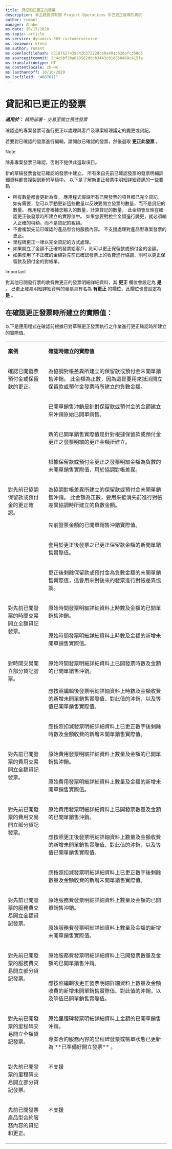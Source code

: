 ```yaml
---
title: 貸記和已更正的發票
description: 本主題提供有關 Project Operations 中已更正發票的資訊
author: rumant
manager: Annbe
ms.date: 10/15/2020
ms.topic: article
ms.service: dynamics-365-customerservice
ms.reviewer: kfend
ms.author: rumant
ms.openlocfilehash: d2187627439d42b37222dce0a491c62dafc358d5
ms.sourcegitcommit: 5c4c9bf3ba018562d6cb3443c01d550489c415fa
ms.translationtype: HT
ms.contentlocale: zh-HK
ms.lasthandoff: 10/16/2020
ms.locfileid: "4087611"
---
```

# <a name="credits-and-corrected-invoices"></a>貸記和已更正的發票

_**適用於：** 精簡部署 - 交易至開立預估發票_

確認過的專案發票可進行更正以處理與客戶及專案經理議定的變更或貸記。

若要對已確認的發票進行編輯，請開啟已確認的發票，然後選取 **更正此發票** 。 

> [!NOTE]
> 除非專案發票已確認，否則不提供此選取項目。

新的草稿發票會從已確認的發票中建立。 所有來自先前已確認發票的發票明細詳細資料都會複製到新的草稿中。 以下是了解新更正發票中明細詳細資訊的一些要點：

- 所有數量都會更新為零。 應用程式假設所有已開發票的項目都已完全貸記。 如有需要，您可以手動更新這些數量以反映要開立發票的數量，而不是貸記的數量。 應用程式會根據您輸入的數量，計算貸記的數量。 此金額會反映在確認更正後發票時所建立的實際值中。 如果您要對稅金金額進行變更，就必須輸入正確的稅額，而不是貸記的稅額。
- 不會複製先前已確認的產品型合約服務內容。 不支援處理對產品型專案發票的更正。
- 里程碑更正一律以完全貸記的方式處理。
- 如果開立了金額不正確的發票給客戶，則可以更正保留款或預付金的金額。
- 如果使用了不正確的金額對先前已確認發票上的收費進行協調，則可以更正保留款及預付金的對帳單。

> [!IMPORTANT]
> 對其他已開發行票的收費做更正的發票明細詳細資料，其 **更正** 欄位會設定為 **是** 。 已更正發票明細詳細資料的發票具有名為 **有更正** 的欄位，此欄位也會設定為 **是** 。

## <a name="actuals-created-on-confirmation-of-a-corrective-invoice"></a>在確認更正發票時所建立的實際值：

以下是應用程式在確認前根據已對草稿更正發票執行之作業進行更正確認時所建立的實際值。

<table border="0" cellspacing="0" cellpadding="0">
    <tbody>
        <tr>
            <td width="216" valign="top">
                <p>
                    <strong>案例</strong>
                </p>
            </td>
            <td width="808" valign="top">
                <p>
                    <strong>確認時建立的實際值</strong>
                </p>
            </td>
        </tr>
        <tr>
            <td width="216" rowspan="4" valign="top">
                <p>
確認已開發票預付金或保留款的更正。<strong></strong>
                </p>
            </td>
            <td width="408" valign="top">
                <p>
為協調對帳差異所建立的保留款或預付金未開單銷售沖銷。 此金額為正數，因為這是要用來抵消開立保留款或預付金發票時所建立的負數金額。
                </p>
            </td>
        </tr>
        <tr>
            <td width="408" valign="top">
                <p>
已開單銷售沖銷是針對保留款或預付金的金額建立來沖銷原始已開單銷售。
                </p>
            </td>
        </tr>
        <tr>
            <td width="408" valign="top">
                <p>
新的已開單銷售實際值是針對根據保留款或預付金更正之發票明細的更正金額所建立。
                </p>
            </td>
        </tr>
        <tr>
            <td width="408" valign="top">
                <p>
根據保留款或預付金更正之發票明細金額為負數的未開單銷售實際值，用於協調對帳差異。
                </p>
            </td>
        </tr>
        <tr>
            <td width="216" rowspan="4" valign="top">
                <p>
對先前已協調保留款或預付金的更正確認。
                </p>
            </td>
            <td width="408" valign="top">
                <p>
為協調對帳差異所建立的保留款或預付金未開單銷售沖銷。 此金額為正數，要用來抵消先前進行對帳差異協調時所建立的負數金額。
                </p>
            </td>
        </tr>
        <tr>
            <td width="408" valign="top">
                <p>
先前發票金額的已開單銷售沖銷實際值。
                </p>
            </td>
        </tr>
        <tr>
            <td width="408" valign="top">
                <p>
套用於更正後發票之已更正保留款金額的新開單銷售實際值。
                </p>
            </td>
        </tr>
        <tr>
            <td width="408" valign="top">
                <p>
更正後剩餘保留款或預付金為負數金額的未開單銷售實際值，這會用來對後來的發票進行對帳差異協調。
                </p>
            </td>
        </tr>
        <tr>
            <td width="216" rowspan="2" valign="top">
                <p>
對先前已開發票的時間交易開立全額貸記發票。
                </p>
            </td>
            <td width="408" valign="top">
                <p>
原始時間發票明細詳細資料上時數及金額的已開單銷售沖銷。
                </p>
            </td>
        </tr>
        <tr>
            <td width="408" valign="top">
                <p>
原始時間發票明細詳細資料上時數及金額的新增未開單銷售實際值。
                </p>
            </td>
        </tr>
        <tr>
            <td width="216" rowspan="3" valign="top">
                <p>
對時間交易開立部分貸記發票。
                </p>
            </td>
            <td width="408" valign="top">
                <p>
原始時間發票明細詳細資料上已開發票時數及金額的已開單銷售沖銷。
                </p>
            </td>
        </tr>
        <tr>
            <td width="408" valign="top">
                <p>
應按照編輯後發票明細詳細資料上時數及金額收費的新增未開單銷售實際值、對此值的沖銷，以及等值已開單銷售實際值。
                </p>
            </td>
        </tr>
        <tr>
            <td width="408" valign="top">
                <p>
應按照扣減發票明細詳細資料上已更正數字後剩餘時數及金額收費的新增未開單銷售實際值。
                </p>
            </td>
        </tr>
        <tr>
            <td width="216" rowspan="2" valign="top">
                <p>
對先前已開發票的費用交易開立全額貸記發票。
                </p>
            </td>
            <td width="408" valign="top">
                <p>
原始費用發票明細詳細資料上數量及金額的已開單銷售沖銷。
                </p>
            </td>
        </tr>
        <tr>
            <td width="408" valign="top">
                <p>
原始費用發票明細詳細資料上數量及金額的新增未開單銷售實際值。
                </p>
            </td>
        </tr>
        <tr>
            <td width="216" rowspan="3" valign="top">
                <p>
對先前已開發票的費用交易開立部分貸記發票。
                </p>
            </td>
            <td width="408" valign="top">
                <p>
原始費用發票明細詳細資料上已開發票數量及金額的已開單銷售沖銷。
                </p>
            </td>
        </tr>
        <tr>
            <td width="408" valign="top">
                <p>
應按照更正後發票明細詳細資料上數量及金額收費的新增未開單銷售實際值、對此值的沖銷，以及等值已開單銷售實際值。
                </p>
            </td>
        </tr>
        <tr>
            <td width="408" valign="top">
                <p>
應按照扣減發票明細詳細資料上已更正數字後剩餘數量及金額收費的新增未開單銷售實際值。
                </p>
            </td>
        </tr>
        <tr>
            <td width="216" rowspan="2" valign="top">
                <p>
對先前已開發票的服務費交易開立全額貸記發票。
                </p>
            </td>
            <td width="408" valign="top">
                <p>
原始服務費發票明細詳細資料上數量及金額的已開單銷售沖銷。
                </p>
            </td>
        </tr>
        <tr>
            <td width="408" valign="top">
                <p>
原始服務費發票明細詳細資料上數量及金額的新增未開單銷售實際值。
                </p>
            </td>
        </tr>
        <tr>
            <td width="216" rowspan="2" valign="top">
                <p>
對先前已開發票的服務費交易開立部分貸記發票。
                </p>
            </td>
            <td width="408" valign="top">
                <p>
原始服務費發票明細詳細資料上已開發票數量及金額的已開單銷售沖銷。
                </p>
            </td>
        </tr>
        <tr>
            <td width="408" valign="top">
                <p>
應按照編輯後更正發票明細詳細資料上數量及金額收費的新增未開單銷售實際值、對此值的沖銷，以及等值已開單銷售實際值。
                </p>
            </td>
        </tr>
        <tr>
            <td width="216" valign="top">
                <p>
對先前已開發票的里程碑交易開立全額貸記發票。
                </p>
            </td>
            <td width="408" valign="top">
                <p>
原始里程碑發票明細詳細資料上金額的已開單銷售沖銷。
                </p>
                <p>
專案合約服務內容的里程碑發票或帳單狀態已更新為 **已準備好開立發票** 。
                </p>
            </td>
        </tr>
        <tr>
            <td width="216" valign="top">
                <p>
對先前已開發票的里程碑交易開立部分貸記發票。
                </p>
            </td>
            <td width="408" valign="top">
                <p>
不支援 </p>
            </td>
        </tr>
        <tr>
            <td width="216" valign="top">
                <p>
先前已開發票產品型合約服務內容的貸記和更正。
                </p>
            </td>
            <td width="408" valign="top">
                <p>
不支援 </p>
            </td>
        </tr>
    </tbody>
</table>
